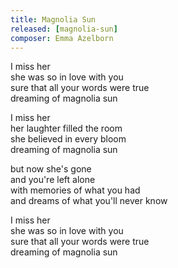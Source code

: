 ```yaml
---
title: Magnolia Sun
released: [magnolia-sun]
composer: Emma Azelborn
---
```


I miss her  
she was so in love with you  
sure that all your words were true  
dreaming of magnolia sun  

I miss her  
her laughter filled the room  
she believed in every bloom  
dreaming of magnolia sun  

but now she's gone  
and you're left alone  
with memories of what you had  
and dreams of what you'll never know  

I miss her  
she was so in love with you  
sure that all your words were true  
dreaming of magnolia sun 